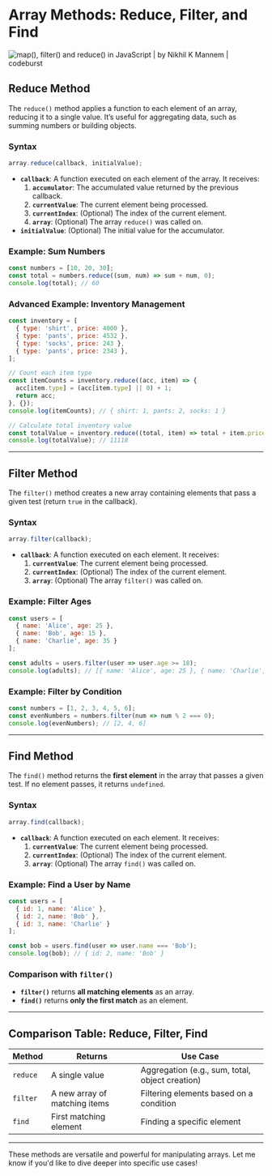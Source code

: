 # **Array Methods: Reduce, Filter, and Find**

![map(), filter() and reduce() in JavaScript | by Nikhil K Mannem | codeburst](https://miro.medium.com/v2/resize:fit:880/0*cQwPe6QPdl_-ByOq.png)
## **Reduce Method**

The `reduce()` method applies a function to each element of an array, reducing it to a single value. It’s useful for aggregating data, such as summing numbers or building objects.

### **Syntax**
```javascript
array.reduce(callback, initialValue);
```
- **`callback`**: A function executed on each element of the array. It receives:
  1. **`accumulator`**: The accumulated value returned by the previous callback.
  2. **`currentValue`**: The current element being processed.
  3. **`currentIndex`**: (Optional) The index of the current element.
  4. **`array`**: (Optional) The array `reduce()` was called on.
- **`initialValue`**: (Optional) The initial value for the accumulator.

### **Example: Sum Numbers**
```javascript
const numbers = [10, 20, 30];
const total = numbers.reduce((sum, num) => sum + num, 0);
console.log(total); // 60
```

### **Advanced Example: Inventory Management**
```javascript
const inventory = [
  { type: 'shirt', price: 4000 },
  { type: 'pants', price: 4532 },
  { type: 'socks', price: 243 },
  { type: 'pants', price: 2343 },
];

// Count each item type
const itemCounts = inventory.reduce((acc, item) => {
  acc[item.type] = (acc[item.type] || 0) + 1;
  return acc;
}, {});
console.log(itemCounts); // { shirt: 1, pants: 2, socks: 1 }

// Calculate total inventory value
const totalValue = inventory.reduce((total, item) => total + item.price, 0);
console.log(totalValue); // 11118
```

---

## **Filter Method**

The `filter()` method creates a new array containing elements that pass a given test (return `true` in the callback).

### **Syntax**
```javascript
array.filter(callback);
```
- **`callback`**: A function executed on each element. It receives:
  1. **`currentValue`**: The current element being processed.
  2. **`currentIndex`**: (Optional) The index of the current element.
  3. **`array`**: (Optional) The array `filter()` was called on.

### **Example: Filter Ages**
```javascript
const users = [
  { name: 'Alice', age: 25 },
  { name: 'Bob', age: 15 },
  { name: 'Charlie', age: 35 }
];

const adults = users.filter(user => user.age >= 18);
console.log(adults); // [{ name: 'Alice', age: 25 }, { name: 'Charlie', age: 35 }]
```

### **Example: Filter by Condition**
```javascript
const numbers = [1, 2, 3, 4, 5, 6];
const evenNumbers = numbers.filter(num => num % 2 === 0);
console.log(evenNumbers); // [2, 4, 6]
```

---

## **Find Method**

The `find()` method returns the **first element** in the array that passes a given test. If no element passes, it returns `undefined`.

### **Syntax**
```javascript
array.find(callback);
```
- **`callback`**: A function executed on each element. It receives:
  1. **`currentValue`**: The current element being processed.
  2. **`currentIndex`**: (Optional) The index of the current element.
  3. **`array`**: (Optional) The array `find()` was called on.

### **Example: Find a User by Name**
```javascript
const users = [
  { id: 1, name: 'Alice' },
  { id: 2, name: 'Bob' },
  { id: 3, name: 'Charlie' }
];

const bob = users.find(user => user.name === 'Bob');
console.log(bob); // { id: 2, name: 'Bob' }
```

### **Comparison with `filter()`**
- **`filter()`** returns **all matching elements** as an array.
- **`find()`** returns **only the first match** as an element.

---

## **Comparison Table: Reduce, Filter, Find**

| Method   | Returns                       | Use Case                                 |
|----------|-------------------------------|------------------------------------------|
| `reduce` | A single value                | Aggregation (e.g., sum, total, object creation) |
| `filter` | A new array of matching items | Filtering elements based on a condition |
| `find`   | First matching element        | Finding a specific element              |

---

These methods are versatile and powerful for manipulating arrays. Let me know if you'd like to dive deeper into specific use cases!
